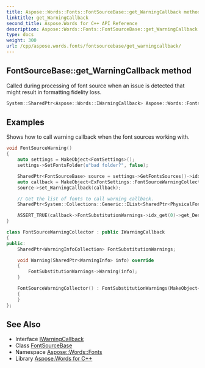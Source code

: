 ```yaml
---
title: Aspose::Words::Fonts::FontSourceBase::get_WarningCallback method
linktitle: get_WarningCallback
second_title: Aspose.Words for C++ API Reference
description: Aspose::Words::Fonts::FontSourceBase::get_WarningCallback method. Called during processing of font source when an issue is detected that might result in formatting fidelity loss in C++.
type: docs
weight: 300
url: /cpp/aspose.words.fonts/fontsourcebase/get_warningcallback/
---
```

## FontSourceBase::get_WarningCallback method


Called during processing of font source when an issue is detected that might result in formatting fidelity loss.

```cpp
System::SharedPtr<Aspose::Words::IWarningCallback> Aspose::Words::Fonts::FontSourceBase::get_WarningCallback() const
```


## Examples



Shows how to call warning callback when the font sources working with. 
```cpp
void FontSourceWarning()
{
    auto settings = MakeObject<FontSettings>();
    settings->SetFontsFolder(u"bad folder?", false);

    SharedPtr<FontSourceBase> source = settings->GetFontsSources()->idx_get(0);
    auto callback = MakeObject<ExFontSettings::FontSourceWarningCollector>();
    source->set_WarningCallback(callback);

    // Get the list of fonts to call warning callback.
    SharedPtr<System::Collections::Generic::IList<SharedPtr<PhysicalFontInfo>>> fontInfos = source->GetAvailableFonts();

    ASSERT_TRUE(callback->FontSubstitutionWarnings->idx_get(0)->get_Description().Contains(u"Error loading font from the folder \"bad folder?\""));
}

class FontSourceWarningCollector : public IWarningCallback
{
public:
    SharedPtr<WarningInfoCollection> FontSubstitutionWarnings;

    void Warning(SharedPtr<WarningInfo> info) override
    {
        FontSubstitutionWarnings->Warning(info);
    }

    FontSourceWarningCollector() : FontSubstitutionWarnings(MakeObject<WarningInfoCollection>())
    {
    }
};
```

## See Also

* Interface [IWarningCallback](../../../aspose.words/iwarningcallback/)
* Class [FontSourceBase](../)
* Namespace [Aspose::Words::Fonts](../../)
* Library [Aspose.Words for C++](../../../)
